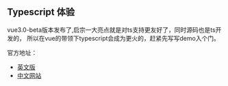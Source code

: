 ## Typescript 体验

vue3.0-beta版本发布了,启宗一大亮点就是对ts支持更友好了，同时源码也是ts开发的， 所以在vue的带领下typescript会成为更火的，赶紧先写写demo入个门。

官方地址：
 - [英文版](https://www.typescriptlang.org/docs/home.html)
 - [中文网站](https://www.tslang.cn/docs/home.html)